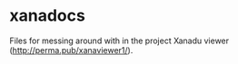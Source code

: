 # xanadocs
Files for messing around with in the project Xanadu viewer (http://perma.pub/xanaviewer1/).
